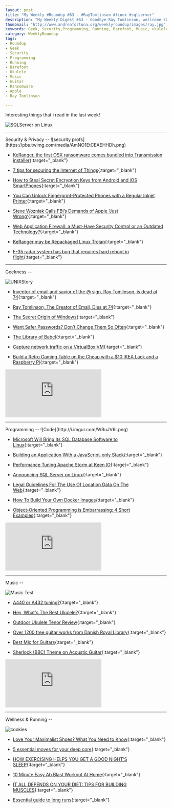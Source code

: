 ```yaml
---
layout: post
title: "My Weekly #Roundup #63 - #RayTomlinson #linux #sqlserver"
description: "My Weekly Digest #63 - Goodbye Ray Tomlinson, wellcome SQLServer on Linux!"
thumbnail: "http://www.andreafortuna.org/weeklyroundup/images/ray.jpg"
keywords: Geek, Security,Programming, Running, Barefoot, Music, ukulele, transcription,Ray Tomlinson, guitar, linux, sqlserver, f35, keranger, WAF, 
category: WeeklyRoundup
tags: 
- Roundup
- Geek
- Security
- Programming
- Running
- Barefoot
- Ukulele
- Music
- Guitar
- Ransomware
- Apple
- Ray Tomlinson

---
```

Interesting things that i read in the last week!

![SQLServer on Linux](http://www.andreafortuna.org/weeklyroundup/images/ray.jpg)
<!-- more -->
<hr/>
Security & Privacy
--
![security profs](https://pbs.twimg.com/media/AmNO1EtCEAEHHDh.png)

- [KeRanger, the first OSX ransomware comes bundled into Transmission installer](http://www.andreafortuna.org/security/2016/03/07/osx-ransomware/){:target="_blank"}

- [7 tips for securing the Internet of Things](https://nakedsecurity.sophos.com/2016/03/07/7-tips-for-securing-the-internet-of-things/){:target="_blank"}

- [How to Steal Secret Encryption Keys from Android and iOS SmartPhones](http://thehackernews.com/2016/03/encryption-keys-android.html){:target="_blank"}

- [You Can Unlock Fingerprint-Protected Phones with a Regular Inkjet Printer](http://news.softpedia.com/news/you-can-unlock-fingerprint-protected-phones-with-a-regular-inkjet-printer-501392.shtml){:target="_blank"}

- [Steve Wozniak Calls FBI’s Demands of Apple ‘Just Wrong’](http://recode.net/2016/03/08/steve-wozniak-calls-fbis-demands-of-apple-just-wrong){:target="_blank"}

- [Web Application Firewall: a Must-Have Security Control or an Outdated Technology?](https://www.infosecisland.com/blogview/24708-Web-Application-Firewall-a-Must-Have-Security-Control-or-an-Outdated-Technology.html){:target="_blank"}

- [KeRanger may be Repackaged Linux Trojan](http://www.infosecurity-magazine.com/news/keranger-may-be-repackaged-linux/){:target="_blank"}

- [F-35 radar system has bug that requires hard reboot in flight](http://arstechnica.com/information-technology/2016/03/f-35-radar-system-has-bug-that-requires-hard-reboot-in-flight/){:target="_blank"}

<hr/>
Geekness
--

![UNIXStory](https://scontent-mxp1-1.xx.fbcdn.net/hphotos-xlf1/v/t1.0-9/12804837_1254615987885110_7202172769302968690_n.jpg?oh=5c77579844cbf2be35ec2a43e6165c7f&oe=57914FCD)

- [Inventor of email and savior of the @ sign, Ray Tomlinson, is dead at 74](http://www.theverge.com/2016/3/6/11168718/ray-tomlinson-dead-inventor-of-email-obituary){:target="_blank"}

- [Ray Tomlinson, The Creator of Email, Dies at 74](http://thehackernews.com/2016/03/email-ray-tomlinson.html){:target="_blank"}

- [The Secret Origin of Windows](http://www.technologizer.com/2010/03/08/the-secret-origin-of-windows/){:target="_blank"}

- [Want Safer Passwords? Don’t Change Them So Often](http://www.wired.com/2016/03/want-safer-passwords-dont-change-often/){:target="_blank"}

- [The Library of Babel](https://libraryofbabel.info/){:target="_blank"}

- [Capture network traffic on a VirtualBox VM](http://www.andreafortuna.org/technology/2016/03/09/capture-network-traffic-from-virtualbox-vm/){:target="_blank"}

- [Build a Retro Gaming Table on the Cheap with a $10 IKEA Lack and a Raspberry Pi](http://lifehacker.com/build-a-retro-gaming-table-on-the-cheap-with-a-10-ikea-1762899356){:target="_blank"}

<div class="video-container">
<iframe src="https://www.youtube.com/embed/XXXXXX" frameborder="0" allowfullscreen></iframe>
</div>


<hr/>
Programming
--
![Code](http://i.imgur.com/WRuJV6r.png)

- [Microsoft Will Bring Its SQL Database Software to Linux](http://www.wired.com/2016/03/microsoft-will-bring-sql-database-software-linux/){:target="_blank"}

- [Building an Application With a JavaScript-only Stack](https://dzone.com/articles/building-an-application-with-a-javascript-only-sta-1){:target="_blank"}

- [Performance Tuning Apache Storm at Keen IO](http://highscalability.com/blog/2016/3/8/performance-tuning-apache-storm-at-keen-io.html){:target="_blank"}

- [Announcing SQL Server on Linux](https://blogs.microsoft.com/blog/2016/03/07/announcing-sql-server-on-linux/){:target="_blank"}

- [Legal Guidelines For The Use Of Location Data On The Web](https://www.smashingmagazine.com/2016/03/location-data-web-development-and-the-law/){:target="_blank"}

- [How To Build Your Own Docker Images](https://www.reddit.com/r/programming/comments/49y5py/how_to_build_your_own_docker_images/){:target="_blank"}

- [Object-Oriented Programming is Embarrassing: 4 Short Examples](https://www.youtube.com/watch?v=IRTfhkiAqPw){:target="_blank"}

<div class="video-container">
<iframe src="https://www.youtube.com/embed/IRTfhkiAqPw" frameborder="0" allowfullscreen></iframe>
</div>


<hr/>
Music
--

![Music Test](https://pbs.twimg.com/media/CdNAtItWwAA_P6O.jpg)

- [A440 or A432 tuning?](http://www.andreafortuna.org/music/2016/03/08/a440-or-a432-tuning/){:target="_blank"}

- [Hey, What's The Best Ukulele?](http://www.gotaukulele.com/2016/03/hey-whats-best-ukulele.html){:target="_blank"}

- [Outdoor Ukulele Tenor Review](http://ukulelego.com/gear/outdoor-ukulele-tenor-review/){:target="_blank"}

- [Over 1200 free guitar works from Danish Royal Library](http://www.andreafortuna.org/guitar/2016/03/10/free-guitar-works-from-danish-royal-library/){:target="_blank"}

- [Best Mic for Guitars](http://www.guitarsalon.com/blog/?p=16128){:target="_blank"}

- [Sherlock (BBC) Theme on Acoustic Guitar](https://www.youtube.com/watch?v=7oN9GrnVvUo){:target="_blank"}

<div class="video-container">
<iframe src="https://www.youtube.com/embed/7oN9GrnVvUo" frameborder="0" allowfullscreen></iframe>
</div>


<hr/>
Wellness & Running  
--

![cookies](https://pbs.twimg.com/media/CdMZDPRVAAAyRBX.jpg)

- [Love Your Maximalist Shoes? What You Need to Know](http://naturalrunningcenter.com/2016/03/06/love-maximalist-shoes/){:target="_blank"}

- [5 essential moves for your deep core](http://www.runnersworld.co.uk/training/5-essential-moves-for-your-deep-core/14619.html){:target="_blank"}

- [HOW EXERCISING HELPS YOU GET A GOOD NIGHT’S SLEEP](https://www.runtastic.com/blog/en/nutrition-wellness/how-your-workout-can-improve-your-sleep-plus-4-tips-on-falling-asleep/){:target="_blank"}

- [10 Minute Easy Ab Blast Workout At Home](http://runeatrepeat.com/2016/03/10/10-minute-easy-ab-blast-workout-at-home/){:target="_blank"}

- [IT ALL DEPENDS ON YOUR DIET: TIPS FOR BUILDING MUSCLES](https://www.runtastic.com/blog/en/sports-fitness/it-all-depends-on-your-diet-tips-for-building-muscles/){:target="_blank"}

- [Essential guide to long runs](http://www.runnersworld.co.uk/training/essential-guide-to-long-runs/14616.html){:target="_blank"}



